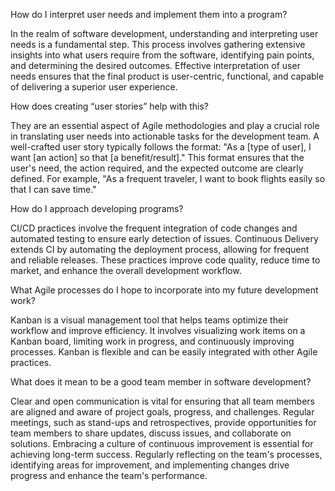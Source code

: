 How do I interpret user needs and implement them into a program?

In the realm of software development, understanding and interpreting user needs is a fundamental step. This process involves gathering extensive insights into what users require from the software, identifying pain points, and determining the desired outcomes. Effective interpretation of user needs ensures that the final product is user-centric, functional, and capable of delivering a superior user experience.

How does creating “user stories” help with this?

They are an essential aspect of Agile methodologies and play a crucial role in translating user needs into actionable tasks for the development team.
A well-crafted user story typically follows the format: "As a [type of user], I want [an action] so that [a benefit/result]." This format ensures that the user's need, the action required, and the expected outcome are clearly defined. For example, "As a frequent traveler, I want to book flights easily so that I can save time."

How do I approach developing programs? 

CI/CD practices involve the frequent integration of code changes and automated testing to ensure early detection of issues. Continuous Delivery extends CI by automating the deployment process, 
allowing for frequent and reliable releases. These practices improve code quality, reduce time to market, and enhance the overall development workflow.

What Agile processes do I hope to incorporate into my future development work?

Kanban is a visual management tool that helps teams optimize their workflow and improve efficiency. It involves visualizing work items on a Kanban board, 
limiting work in progress, and continuously improving processes. Kanban is flexible and can be easily integrated with other Agile practices.

What does it mean to be a good team member in software development?

Clear and open communication is vital for ensuring that all team members are aligned and aware of project goals, progress, and challenges. Regular meetings, 
such as stand-ups and retrospectives, provide opportunities for team members to share updates, discuss issues, and collaborate on solutions. Embracing a culture of continuous 
improvement is essential for achieving long-term success. Regularly reflecting on the team's processes, identifying areas for improvement, and implementing changes drive 
progress and enhance the team's performance.

